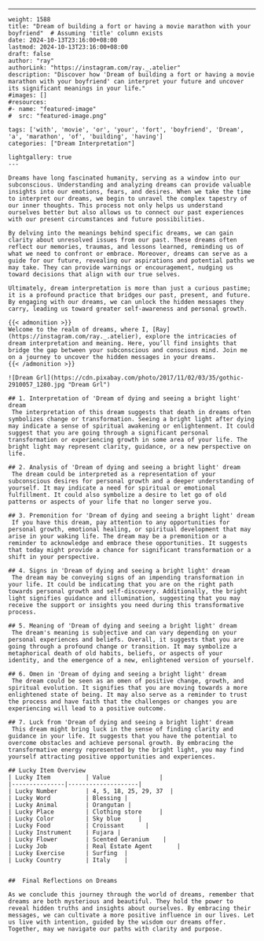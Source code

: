 ---
    weight: 1588
    title: "Dream of building a fort or having a movie marathon with your boyfriend"  # Assuming 'title' column exists
    date: 2024-10-13T23:16:00+08:00
    lastmod: 2024-10-13T23:16:00+08:00
    draft: false
    author: "ray"
    authorLink: "https://instagram.com/ray._.atelier"
    description: "Discover how 'Dream of building a fort or having a movie marathon with your boyfriend' can interpret your future and uncover its significant meanings in your life."
    #images: []
    #resources:
    #- name: "featured-image"
    #  src: "featured-image.png"
    
    tags: ['with', 'movie', 'or', 'your', 'fort', 'boyfriend', 'Dream', 'a', 'marathon', 'of', 'building', 'having']
    categories: ["Dream Interpretation"]
    
    lightgallery: true
    ---
    
    Dreams have long fascinated humanity, serving as a window into our subconscious. Understanding and analyzing dreams can provide valuable insights into our emotions, fears, and desires. When we take the time to interpret our dreams, we begin to unravel the complex tapestry of our inner thoughts. This process not only helps us understand ourselves better but also allows us to connect our past experiences with our present circumstances and future possibilities.
    
    By delving into the meanings behind specific dreams, we can gain clarity about unresolved issues from our past. These dreams often reflect our memories, traumas, and lessons learned, reminding us of what we need to confront or embrace. Moreover, dreams can serve as a guide for our future, revealing our aspirations and potential paths we may take. They can provide warnings or encouragement, nudging us toward decisions that align with our true selves.
    
    Ultimately, dream interpretation is more than just a curious pastime; it is a profound practice that bridges our past, present, and future. By engaging with our dreams, we can unlock the hidden messages they carry, leading us toward greater self-awareness and personal growth.
    
    {{< admonition >}}
    Welcome to the realm of dreams, where I, [Ray](https://instagram.com/ray._.atelier), explore the intricacies of dream interpretation and meaning. Here, you’ll find insights that bridge the gap between your subconscious and conscious mind. Join me on a journey to uncover the hidden messages in your dreams.
    {{< /admonition >}}
    
    ![Dream Grl](https://cdn.pixabay.com/photo/2017/11/02/03/35/gothic-2910057_1280.jpg "Dream Grl")
    
    ## 1. Interpretation of 'Dream of dying and seeing a bright light' dream
     The interpretation of this dream suggests that death in dreams often symbolizes change or transformation. Seeing a bright light after dying may indicate a sense of spiritual awakening or enlightenment. It could suggest that you are going through a significant personal transformation or experiencing growth in some area of your life. The bright light may represent clarity, guidance, or a new perspective on life.
    
    ## 2. Analysis of 'Dream of dying and seeing a bright light' dream
     The dream could be interpreted as a representation of your subconscious desires for personal growth and a deeper understanding of yourself. It may indicate a need for spiritual or emotional fulfillment. It could also symbolize a desire to let go of old patterns or aspects of your life that no longer serve you.
    
    ## 3. Premonition for 'Dream of dying and seeing a bright light' dream
     If you have this dream, pay attention to any opportunities for personal growth, emotional healing, or spiritual development that may arise in your waking life. The dream may be a premonition or a reminder to acknowledge and embrace these opportunities. It suggests that today might provide a chance for significant transformation or a shift in your perspective.
    
    ## 4. Signs in 'Dream of dying and seeing a bright light' dream
     The dream may be conveying signs of an impending transformation in your life. It could be indicating that you are on the right path towards personal growth and self-discovery. Additionally, the bright light signifies guidance and illumination, suggesting that you may receive the support or insights you need during this transformative process.
    
    ## 5. Meaning of 'Dream of dying and seeing a bright light' dream
     The dream's meaning is subjective and can vary depending on your personal experiences and beliefs. Overall, it suggests that you are going through a profound change or transition. It may symbolize a metaphorical death of old habits, beliefs, or aspects of your identity, and the emergence of a new, enlightened version of yourself.
    
    ## 6. Omen in 'Dream of dying and seeing a bright light' dream
     The dream could be seen as an omen of positive change, growth, and spiritual evolution. It signifies that you are moving towards a more enlightened state of being. It may also serve as a reminder to trust the process and have faith that the challenges or changes you are experiencing will lead to a positive outcome.
    
    ## 7. Luck from 'Dream of dying and seeing a bright light' dream
     This dream might bring luck in the sense of finding clarity and guidance in your life. It suggests that you have the potential to overcome obstacles and achieve personal growth. By embracing the transformative energy represented by the bright light, you may find yourself attracting positive opportunities and experiences.
    
    ## Lucky Item Overview
    | Lucky Item          | Value              |
    |---------------|--------------------|
    | Lucky Number        | 4, 5, 18, 25, 29, 37  |
    | Lucky Word          | Blessing |
    | Lucky Animal        | Orangutan |
    | Lucky Place         | Clothing store     |
    | Lucky Color         | Sky blue     |
    | Lucky Food          | Croissant      |
    | Lucky Instrument    | Fujara |
    | Lucky Flower        | Scented Geranium    |
    | Lucky Job           | Real Estate Agent       |
    | Lucky Exercise      | Surfing  |
    | Lucky Country       | Italy    |
    
    
    ##  Final Reflections on Dreams
    
    As we conclude this journey through the world of dreams, remember that dreams are both mysterious and beautiful. They hold the power to reveal hidden truths and insights about ourselves. By embracing their messages, we can cultivate a more positive influence in our lives. Let us live with intention, guided by the wisdom our dreams offer. Together, may we navigate our paths with clarity and purpose.
    